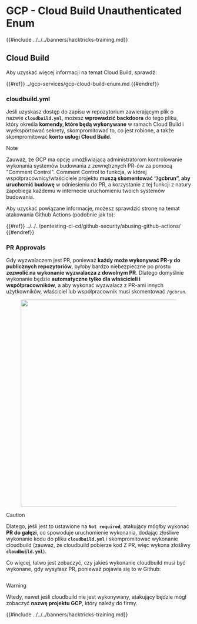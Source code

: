 # GCP - Cloud Build Unauthenticated Enum

{{#include ../../../banners/hacktricks-training.md}}

## Cloud Build

Aby uzyskać więcej informacji na temat Cloud Build, sprawdź:

{{#ref}}
../gcp-services/gcp-cloud-build-enum.md
{{#endref}}

### cloudbuild.yml

Jeśli uzyskasz dostęp do zapisu w repozytorium zawierającym plik o nazwie **`cloudbuild.yml`**, możesz **wprowadzić backdoora** do tego pliku, który określa **komendy, które będą wykonywane** w ramach Cloud Build i wyeksportować sekrety, skompromitować to, co jest robione, a także skompromitować **konto usługi Cloud Build.**

> [!NOTE]
> Zauważ, że GCP ma opcję umożliwiającą administratorom kontrolowanie wykonania systemów budowania z zewnętrznych PR-ów za pomocą "Comment Control". Comment Control to funkcja, w której współpracownicy/właściciele projektu **muszą skomentować “/gcbrun”, aby uruchomić budowę** w odniesieniu do PR, a korzystanie z tej funkcji z natury zapobiega każdemu w internecie uruchomieniu twoich systemów budowania.

Aby uzyskać powiązane informacje, możesz sprawdzić stronę na temat atakowania Github Actions (podobnie jak to):

{{#ref}}
../../../pentesting-ci-cd/github-security/abusing-github-actions/
{{#endref}}

### PR Approvals

Gdy wyzwalaczem jest PR, ponieważ **każdy może wykonywać PR-y do publicznych repozytoriów**, byłoby bardzo niebezpieczne po prostu **zezwolić na wykonanie wyzwalacza z dowolnym PR**. Dlatego domyślnie wykonanie będzie **automatyczne tylko dla właścicieli i współpracowników**, a aby wykonać wyzwalacz z PR-ami innych użytkowników, właściciel lub współpracownik musi skomentować `/gcbrun`.

<figure><img src="../../../images/image (339).png" alt="" width="563"><figcaption></figcaption></figure>

> [!CAUTION]
> Dlatego, jeśli jest to ustawione na **`Not required`**, atakujący mógłby wykonać **PR do gałęzi**, co spowoduje uruchomienie wykonania, dodając złośliwe wykonanie kodu do pliku **`cloudbuild.yml`** i skompromitować wykonanie cloudbuild (zauważ, że cloudbuild pobierze kod Z PR, więc wykona złośliwy **`cloudbuild.yml`**).

Co więcej, łatwo jest zobaczyć, czy jakieś wykonanie cloudbuild musi być wykonane, gdy wysyłasz PR, ponieważ pojawia się to w Github:

<figure><img src="../../../images/image (340).png" alt=""><figcaption></figcaption></figure>

> [!WARNING]
> Wtedy, nawet jeśli cloudbuild nie jest wykonywany, atakujący będzie mógł zobaczyć **nazwę projektu GCP**, który należy do firmy.

{{#include ../../../banners/hacktricks-training.md}}
